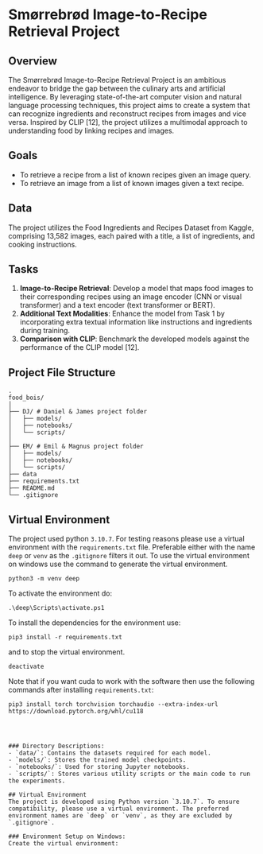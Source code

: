 # Smørrebrød Image-to-Recipe Retrieval Project

## Overview
The Smørrebrød Image-to-Recipe Retrieval Project is an ambitious endeavor to bridge the gap between the culinary arts and artificial intelligence. By leveraging state-of-the-art computer vision and natural language processing techniques, this project aims to create a system that can recognize ingredients and reconstruct recipes from images and vice versa. Inspired by CLIP [12], the project utilizes a multimodal approach to understanding food by linking recipes and images.

## Goals
- To retrieve a recipe from a list of known recipes given an image query.
- To retrieve an image from a list of known images given a text recipe.

## Data
The project utilizes the Food Ingredients and Recipes Dataset from Kaggle, comprising 13,582 images, each paired with a title, a list of ingredients, and cooking instructions.

## Tasks
1. **Image-to-Recipe Retrieval**: Develop a model that maps food images to their corresponding recipes using an image encoder (CNN or visual transformer) and a text encoder (text transformer or BERT).
2. **Additional Text Modalities**: Enhance the model from Task 1 by incorporating extra textual information like instructions and ingredients during training.
3. **Comparison with CLIP**: Benchmark the developed models against the performance of the CLIP model [12].

## Project File Structure
```
.
food_bois/
│
├── DJ/ # Daniel & James project folder
│   ├── models/
│   ├── notebooks/
│   └── scripts/
│
├── EM/ # Emil & Magnus project folder
│   ├── models/
│   ├── notebooks/
│   └── scripts/
├── data
├── requirements.txt
├── README.md
└── .gitignore
```

## Virtual Environment
The project used python `3.10.7`. For testing reasons please use a virtual environment with the `requirements.txt` file.
Preferable either with the name `deep` or `venv` as the `.gitignore` filters it out. To use the virtual environment on windows use the command to generate the virtual environment.

```
python3 -m venv deep
```
To activate the environment do:

```
.\deep\Scripts\activate.ps1
```
To install the dependencies for the environment use:
```
pip3 install -r requirements.txt
```
and to stop the virtual environment.
```
deactivate
```
Note that if you want cuda to work with the software then use the following commands after installing `requirements.txt`:
```
pip3 install torch torchvision torchaudio --extra-index-url https://download.pytorch.org/whl/cu118




### Directory Descriptions:
- `data/`: Contains the datasets required for each model.
- `models/`: Stores the trained model checkpoints.
- `notebooks/`: Used for storing Jupyter notebooks.
- `scripts/`: Stores various utility scripts or the main code to run the experiments.

## Virtual Environment
The project is developed using Python version `3.10.7`. To ensure compatibility, please use a virtual environment. The preferred environment names are `deep` or `venv`, as they are excluded by `.gitignore`.

### Environment Setup on Windows:
Create the virtual environment:
